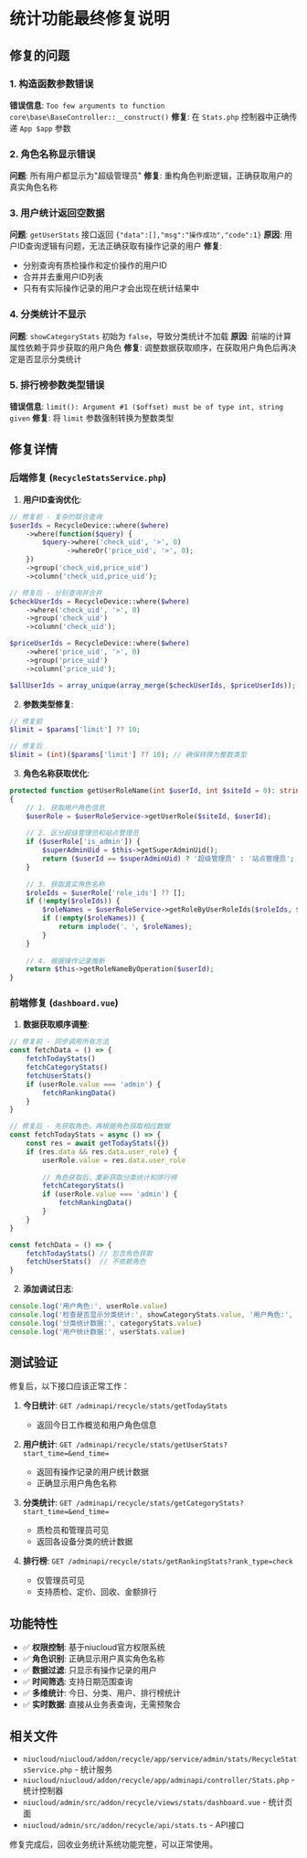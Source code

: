 # 统计功能最终修复说明

## 修复的问题

### 1. 构造函数参数错误
**错误信息**: `Too few arguments to function core\base\BaseController::__construct()`
**修复**: 在 `Stats.php` 控制器中正确传递 `App $app` 参数

### 2. 角色名称显示错误
**问题**: 所有用户都显示为"超级管理员"
**修复**: 重构角色判断逻辑，正确获取用户的真实角色名称

### 3. 用户统计返回空数据
**问题**: `getUserStats` 接口返回 `{"data":[],"msg":"操作成功","code":1}`
**原因**: 用户ID查询逻辑有问题，无法正确获取有操作记录的用户
**修复**: 
- 分别查询有质检操作和定价操作的用户ID
- 合并并去重用户ID列表
- 只有有实际操作记录的用户才会出现在统计结果中

### 4. 分类统计不显示
**问题**: `showCategoryStats` 初始为 `false`，导致分类统计不加载
**原因**: 前端的计算属性依赖于异步获取的用户角色
**修复**: 调整数据获取顺序，在获取用户角色后再决定是否显示分类统计

### 5. 排行榜参数类型错误
**错误信息**: `limit(): Argument #1 ($offset) must be of type int, string given`
**修复**: 将 `limit` 参数强制转换为整数类型

## 修复详情

### 后端修复 (`RecycleStatsService.php`)

1. **用户ID查询优化**:
```php
// 修复前 - 复杂的联合查询
$userIds = RecycleDevice::where($where)
    ->where(function($query) {
        $query->where('check_uid', '>', 0)
              ->whereOr('price_uid', '>', 0);
    })
    ->group('check_uid,price_uid')
    ->column('check_uid,price_uid');

// 修复后 - 分别查询并合并
$checkUserIds = RecycleDevice::where($where)
    ->where('check_uid', '>', 0)
    ->group('check_uid')
    ->column('check_uid');

$priceUserIds = RecycleDevice::where($where)
    ->where('price_uid', '>', 0)
    ->group('price_uid')
    ->column('price_uid');

$allUserIds = array_unique(array_merge($checkUserIds, $priceUserIds));
```

2. **参数类型修复**:
```php
// 修复前
$limit = $params['limit'] ?? 10;

// 修复后
$limit = (int)($params['limit'] ?? 10); // 确保转换为整数类型
```

3. **角色名称获取优化**:
```php
protected function getUserRoleName(int $userId, int $siteId = 0): string
{
    // 1. 获取用户角色信息
    $userRole = $userRoleService->getUserRole($siteId, $userId);
    
    // 2. 区分超级管理员和站点管理员
    if ($userRole['is_admin']) {
        $superAdminUid = $this->getSuperAdminUid();
        return ($userId == $superAdminUid) ? '超级管理员' : '站点管理员';
    }
    
    // 3. 获取真实角色名称
    $roleIds = $userRole['role_ids'] ?? [];
    if (!empty($roleIds)) {
        $roleNames = $userRoleService->getRoleByUserRoleIds($roleIds, $siteId);
        if (!empty($roleNames)) {
            return implode('、', $roleNames);
        }
    }
    
    // 4. 根据操作记录推断
    return $this->getRoleNameByOperation($userId);
}
```

### 前端修复 (`dashboard.vue`)

1. **数据获取顺序调整**:
```javascript
// 修复前 - 同步调用所有方法
const fetchData = () => {
    fetchTodayStats()
    fetchCategoryStats()
    fetchUserStats()
    if (userRole.value === 'admin') {
        fetchRankingData()
    }
}

// 修复后 - 先获取角色，再根据角色获取相应数据
const fetchTodayStats = async () => {
    const res = await getTodayStats({})
    if (res.data && res.data.user_role) {
        userRole.value = res.data.user_role
        
        // 角色获取后，重新获取分类统计和排行榜
        fetchCategoryStats()
        if (userRole.value === 'admin') {
            fetchRankingData()
        }
    }
}

const fetchData = () => {
    fetchTodayStats() // 包含角色获取
    fetchUserStats()  // 不依赖角色
}
```

2. **添加调试日志**:
```javascript
console.log('用户角色:', userRole.value)
console.log('检查是否显示分类统计:', showCategoryStats.value, '用户角色:', userRole.value)
console.log('分类统计数据:', categoryStats.value)
console.log('用户统计数据:', userStats.value)
```

## 测试验证

修复后，以下接口应该正常工作：

1. **今日统计**: `GET /adminapi/recycle/stats/getTodayStats`
   - 返回今日工作概览和用户角色信息

2. **用户统计**: `GET /adminapi/recycle/stats/getUserStats?start_time=&end_time=`
   - 返回有操作记录的用户统计数据
   - 正确显示用户角色名称

3. **分类统计**: `GET /adminapi/recycle/stats/getCategoryStats?start_time=&end_time=`
   - 质检员和管理员可见
   - 返回各设备分类的统计数据

4. **排行榜**: `GET /adminapi/recycle/stats/getRankingStats?rank_type=check`
   - 仅管理员可见
   - 支持质检、定价、回收、金额排行

## 功能特性

- ✅ **权限控制**: 基于niucloud官方权限系统
- ✅ **角色识别**: 正确显示用户真实角色名称
- ✅ **数据过滤**: 只显示有操作记录的用户
- ✅ **时间筛选**: 支持日期范围查询
- ✅ **多维统计**: 今日、分类、用户、排行榜统计
- ✅ **实时数据**: 直接从业务表查询，无需预聚合

## 相关文件

- `niucloud/niucloud/addon/recycle/app/service/admin/stats/RecycleStatsService.php` - 统计服务
- `niucloud/niucloud/addon/recycle/app/adminapi/controller/Stats.php` - 统计控制器
- `niucloud/admin/src/addon/recycle/views/stats/dashboard.vue` - 统计页面
- `niucloud/admin/src/addon/recycle/api/stats.ts` - API接口

修复完成后，回收业务统计系统功能完整，可以正常使用。 